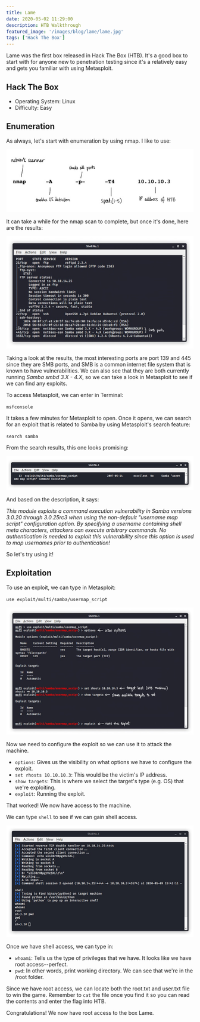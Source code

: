 ```yaml
---
title: Lame
date: 2020-05-02 11:29:00
description: HTB Walkthrough
featured_image: '/images/blog/lame/lame.jpg'
tags: ['Hack The Box']
---
```


Lame was the first box released in Hack The Box (HTB). It's a good box to start with for anyone new to penetration testing since it's a relatively easy and gets you familiar with using Metasploit.

<h2><a class="header_post" name="hackthebox">Hack The Box</a></h2>

* Operating System: Linux
* Difficulty: Easy


<h2><a class="header_post" name="enumeration">Enumeration</a></h2>

As always, let's start with enumeration by using nmap. I like to use:


<img src="/images/blog/lame/ipaddress.jpg" alt="nmap scan">


It can take a while for the nmap scan to complete, but once it's done, here are the results:


<img src="/images/blog/lame/nmapresults.jpg" alt="nmap results">


Taking a look at the results, the most interesting ports are port 139 and 445 since they are SMB ports, and SMB is a common internet file system that is known to have vulnerabilities. We can also see that they are both currently running <i>Samba smbd 3.X - 4.X</i>, so we can take a look in Metasploit to see if we can find any exploits. 

To access Metasploit, we can enter in Terminal:

`msfconsole`

It takes a few minutes for Metasploit to open. Once it opens, we can search for an exploit that is related to Samba by using Metasploit's search feature:

`search samba`

From the search results, this one looks promising:


<img src="/images/blog/lame/exploit.jpg" alt="exploit">


And based on the description, it says:

<i>This module exploits a command execution vulnerability in Samba versions 3.0.20 through 3.0.25rc3 when using the non-default "username map script" configuration option. By specifying a username containing shell meta characters, attackers can execute arbitrary commands. No authentication is needed to exploit this vulnerability since this option is used to map usernames prior to authentication!</i>

So let's try using it!

<h2><a class="header_post" name="exploitation">Exploitation</a></h2>

To use an exploit, we can type in Metasploit:

`use exploit/multi/samba/usermap_script`


<img src="/images/blog/lame/metasploit.jpg" alt="using metasploit">


Now we need to configure the exploit so we can use it to attack the machine.


* `options`: Gives us the visibility on what options we have to configure the exploit.
* `set rhosts 10.10.10.3`: This would be the victim's IP address.
* `show targets`: This is where we select the target's type (e.g. OS) that we're exploiting.
* `exploit`: Running the exploit.


That worked! We now have access to the machine.

We can type `shell` to see if we can gain shell access.


<img src="/images/blog/lame/shell.jpg" alt="obtaining a shell">


Once we have shell access, we can type in:


* `whoami`: Tells us the type of privileges that we have. It looks like we have root access--perfect.
* `pwd`: In other words, print working directory. We can see that we're in the /root folder.


Since we have root access, we can locate both the root.txt and user.txt file to win the game. Remember to `cat` the file once you find it so you can read the contents and enter the flag into HTB.

Congratulations! We now have root access to the box Lame.
